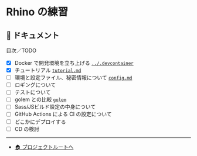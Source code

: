 # Rhino の練習

## 📗 ドキュメント

目次／TODO

- [x] Docker で開発環境を立ち上げる [`../.devcontainer`](../.devcontainer)
- [x] チュートリアル [`tutorial.md`](./tutorial.md)
- [ ] 環境と設定ファイル、秘密情報について [`config.md`](./config.md)
- [ ] ロギングについて
- [ ] テストについて
- [ ] golem との比較 [`golem`](./golem.md)
- [ ] Sass/JSビルド設定の中身について
- [ ] GitHub Actions による CI の設定について
- [ ] どこかにデプロイする
- [ ] CD の検討

---

- [🏠 プロジェクトルートへ](https://github.com/terashim/rhino-training)
